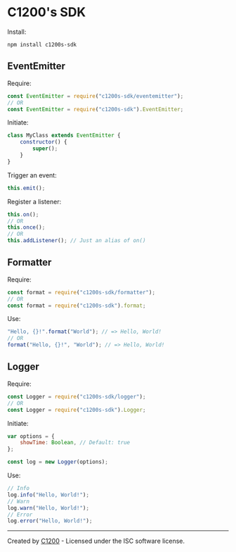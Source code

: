 # C1200's SDK

Install:

```
npm install c1200s-sdk
```

## EventEmitter

Require:

```js
const EventEmitter = require("c1200s-sdk/eventemitter");
// OR
const EventEmitter = require("c1200s-sdk").EventEmitter;
```

Initiate:

```js
class MyClass extends EventEmitter {
    constructor() {
        super();
    }
}
```

Trigger an event:

```js
this.emit();
```

Register a listener:

```js
this.on();
// OR
this.once();
// OR
this.addListener(); // Just an alias of on()
```

## Formatter

Require:

```js
const format = require("c1200s-sdk/formatter");
// OR
const format = require("c1200s-sdk").format;
```

Use:

```js
"Hello, {}!".format("World"); // => Hello, World!
// OR
format("Hello, {}!", "World"); // => Hello, World!
```

## Logger

Require:

```js
const Logger = require("c1200s-sdk/logger");
// OR
const Logger = require("c1200s-sdk").Logger;
```

Initiate:

```js
var options = {
    showTime: Boolean, // Default: true
};

const log = new Logger(options);
```

Use:

```js
// Info
log.info("Hello, World!");
// Warn
log.warn("Hello, World!");
// Error
log.error("Hello, World!");
```

---

Created by [C1200](https://c1200.js.org/) - Licensed under the ISC software license.

